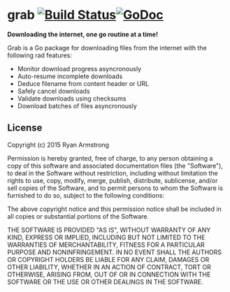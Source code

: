 # grab [![Build Status](https://travis-ci.org/cavaliercoder/grab.svg)](https://travis-ci.org/cavaliercoder/grab)[![GoDoc](https://godoc.org/github.com/cavaliercoder/grab?status.svg)](https://godoc.org/github.com/cavaliercoder/grab)

__Downloading the internet, one go routine at a time!__

Grab is a Go package for downloading files from the internet with the following
rad features:

* Monitor download progress asyncronously
* Auto-resume incomplete downloads
* Deduce filename from content header or URL
* Safely cancel downloads
* Validate downloads using checksums
* Download batches of files asyncronously

## License

Copyright (c) 2015 Ryan Armstrong

Permission is hereby granted, free of charge, to any person obtaining a copy of
this software and associated documentation files (the "Software"), to deal in
the Software without restriction, including without limitation the rights to
use, copy, modify, merge, publish, distribute, sublicense, and/or sell copies of
the Software, and to permit persons to whom the Software is furnished to do so,
subject to the following conditions:

The above copyright notice and this permission notice shall be included in all
copies or substantial portions of the Software.

THE SOFTWARE IS PROVIDED "AS IS", WITHOUT WARRANTY OF ANY KIND, EXPRESS OR
IMPLIED, INCLUDING BUT NOT LIMITED TO THE WARRANTIES OF MERCHANTABILITY, FITNESS
FOR A PARTICULAR PURPOSE AND NONINFRINGEMENT. IN NO EVENT SHALL THE AUTHORS OR
COPYRIGHT HOLDERS BE LIABLE FOR ANY CLAIM, DAMAGES OR OTHER LIABILITY, WHETHER
IN AN ACTION OF CONTRACT, TORT OR OTHERWISE, ARISING FROM, OUT OF OR IN
CONNECTION WITH THE SOFTWARE OR THE USE OR OTHER DEALINGS IN THE SOFTWARE.
